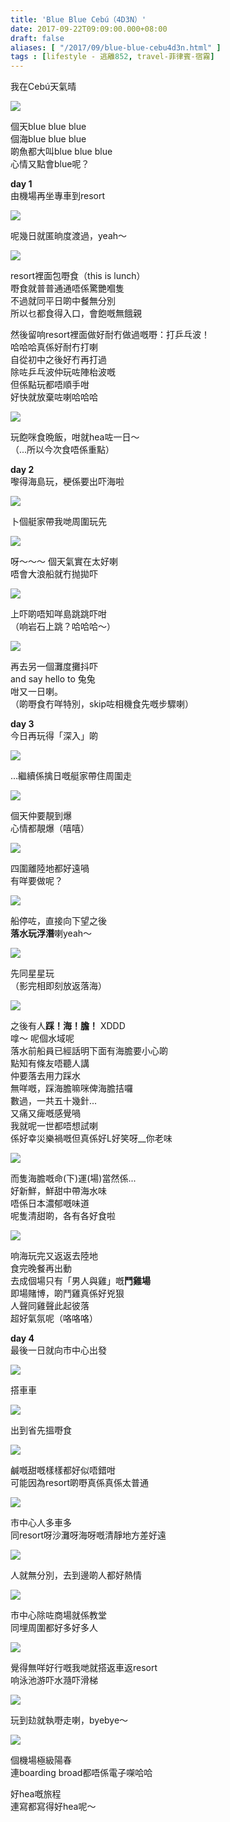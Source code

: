 ```yaml
---
title: 'Blue Blue Cebú（4D3N）'
date: 2017-09-22T09:09:00.000+08:00
draft: false
aliases: [ "/2017/09/blue-blue-cebu4d3n.html" ]
tags : [lifestyle - 逃離852, travel-菲律賓-宿霧]
---
```


我在Cebú天氣晴  

![](/images/cebu1.jpg)

個天blue blue blue  
個海blue blue blue  
啲魚都大叫blue blue blue  
心情又點會blue呢？  
  
**day 1**  
由機場再坐專車到resort  

![](/images/cebu2.jpg)

呢幾日就匿晌度渡過，yeah～  

![](/images/cebu3.jpg)

resort裡面包嘢食（this is lunch）  
嘢食就普普通通唔係驚艷嗰隻  
不過就同平日啲中餐無分別  
所以乜都食得入口，會飽嘅無餓親  
  
然後留响resort裡面做好耐冇做過嘅嘢：打乒乓波！  
哈哈哈真係好耐冇打喇  
自從初中之後好冇再打過  
除咗乒乓波仲玩咗陣枱波嘅  
但係點玩都唔順手咁  
好快就放棄咗喇哈哈哈  

![](/images/cebu4.jpg)

玩飽咪食晩飯，咁就hea咗一日～  
（...所以今次食唔係重點）  
  
**day 2**  
嚟得海島玩，梗係要出吓海啦  

![](/images/cebu5.jpg)

卜個艇家帶我哋周圍玩先  

![](/images/cebu6.jpg)

呀～～～ 個天氣實在太好喇  
唔會大浪船就冇抛拋吓  

![](/images/cebu7.jpg)

上吓啲唔知咩島跳跳吓咁  
（响岩石上跳？哈哈哈～）  

![](/images/cebu8.jpg)

再去另一個灘度攤抖吓  
and say hello to 兔兔  
咁又一日喇。  
（啲嘢食冇咩特別，skip咗相機食先嘅步驟喇）    

**day 3**  
今日再玩得「深入」啲  

![](/images/cebu9.jpg)

...繼續係擒日嘅艇家帶住周圍走  

![](/images/cebu10.jpg)

個天仲要靚到爆  
心情都靚爆（嘻嘻）  

![](/images/cebu11.jpg)

四圍離陸地都好遠喎  
有咩要做呢？  

![](/images/cebu12.jpg)

船停咗，直接向下望之後  
**落水玩浮潛**喇yeah～  

![](/images/cebu13.jpg)

先同星星玩  
（影完相即刻放返落海）  

![](/images/cebu14.jpg)

之後有人**踩！海！膽！** XDDD  
嗱～ 呢個水域呢  
落水前船員已經話明下面有海膽要小心啲  
點知有條友唔聽人講  
仲要落去用力踩水  
無咩嘅，踩海膽嘛咪俾海膽拮囉  
數過，一共五十幾針...   
又痛又痺嘅感覺喎  
我就呢一世都唔想試喇  
係好幸災樂禍嘅但真係好L好笑呀\_\_你老味  

![](/images/cebu15.jpg)

而隻海膽嘅命(下)運(場)當然係...  
好新鮮，鮮甜中帶海水味  
唔係日本濃郁嘅味道  
呢隻清甜啲，各有各好食啦  

![](/images/cebu16.jpg)

响海玩完又返返去陸地  
食完晚餐再出動  
去成個場只有「男人與雞」嘅**鬥雞場**  
即場賭博，啲鬥雞真係好兇狠  
人聲同雞聲此起彼落  
超好氣氛呢（咯咯咯）  
  
**day 4**  
最後一日就向市中心出發  

![](/images/cebu17.jpg)

搭車車  

![](/images/cebu18.jpg)

出到省先搵嘢食  

![](/images/cebu19.jpg)

鹹嘅甜嘅樣樣都好似唔錯咁  
可能因為resort啲嘢真係真係太普通  

![](/images/cebu20.jpg)

市中心人多車多  
同resort呀沙灘呀海呀嘅清靜地方差好遠  

![](/images/cebu21.jpg)

人就無分別，去到邊啲人都好熱情  

![](/images/cebu22.jpg)

市中心除咗商場就係教堂  
同埋周圍都好多好多人  

![](/images/cebu23.jpg)

覺得無咩好行嘅我哋就搭返車返resort  
响泳池游吓水瀡吓滑梯  

![](/images/cebu24.jpg)

玩到攰就執嘢走喇，byebye～  

![](/images/cebu25.jpg)

個機場極級陽春  
連boarding broad都唔係電子㗎哈哈  
  
  
  
好hea嘅旅程  
連寫都寫得好hea呢～
